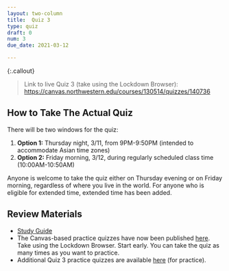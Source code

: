 ```yaml
---
layout: two-column
title:  Quiz 3
type: quiz
draft: 0
num: 3
due_date: 2021-03-12

---
```



{:.callout}
> Link to live Quiz 3 (take using the Lockdown Browser): <a href="https://canvas.northwestern.edu/courses/130514/quizzes/140736" target="_blank">https://canvas.northwestern.edu/courses/130514/quizzes/140736</a>

## How to Take The Actual Quiz

There will be two windows for the quiz:

1. **Option 1:** Thursday night, 3/11, from 9PM-9:50PM (intended to accommodate Asian time zones)
2. **Option 2:** Friday morning, 3/12, during regularly scheduled class time (10:00AM-10:50AM)

Anyone is welcome to take the quiz either on Thursday evening or on Friday morning, regardless of where you live in the world. For anyone who is eligible for extended time, extended time has been added.

## Review Materials
* <a href="https://docs.google.com/document/d/1T4oa_dIEAEW4HnAvTjXB9pi6IKSqleSHBoKw3cRE7Hs/edit?usp=sharing" target="_blank">Study Guide</a>
* The Canvas-based practice quizzes have now been published <a href="https://canvas.northwestern.edu/courses/130514/quizzes" target="_blank">here</a>. Take using the Lockdown Browser. Start early. You can take the quiz as many times as you want to practice.
* Additional Quiz 3 practice quizzes are available <a href="https://drive.google.com/drive/folders/1lT4fpMdixSUp_AvpCi1tGMhpCITcIvDR?usp=sharing" target="_blank">here</a> (for practice).

